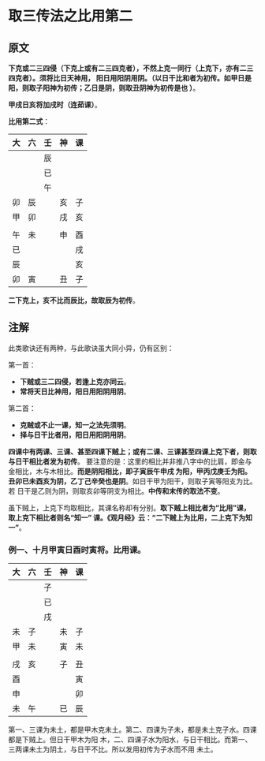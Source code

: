 取三传法之比用第二
===================================================================================
## 原文
**下克或二三四侵（下克上或有二三四克者），不然上克一同行（上克下，亦有二三四克者）。须将比日天神用，
阳日用阳阴用阴。（以日干比和者为初传。如甲日是阳，则取子阳神为初传；乙日是阴，则取丑阴神为初传是也
）**。

**甲戌日亥将加戌时（连茹课）**。

**比用第二式**：

|  大  |  六  |  壬  |  神  | 课 |
| -- | -- | -- | -- | -- |
|  |  | 辰 |  |  |
|  |  | 已 |  |  |
|  |  | 午 |  |  |
| 卯 | 辰 |  | 亥 | 子 |
| 甲 | 卯 |  | 戌 | 亥 |
|  |  |  |  |  |
| 午 | 未 |  | 申 | 酉 |
| 已 |  |  |  | 戌 |
| 辰 |  |  |  | 亥 |
| 卯 | 寅 |  | 丑 | 子 |

**二下克上，亥不比而辰比，故取辰为初传**。

## 注解
此类歌诀还有两种，与此歌诀虽大同小异，仍有区别：

第一首：
+ **下贼或三二四侵，若逢上克亦同云**。
+ **常将天日比神用，阳日用阳阴用阴**。

第二首：
+ **克贼或不止一课，知一之法先须明**。
+ **择与日干比者用，阳日用阳阴用阴**。

**四课中有两课、三课、甚至四课下贼上；或有二课、三课甚至四课上克下者，则取与日干相比者发为初传**。
要注意的是：这里的相比并非推八字中的比肩，即金与金相比，木与木相比。**而是阴阳相比，即子寅辰午申戌
为阳，甲丙戊庚壬为阳。丑卯已未酉亥为阴，乙丁己辛癸也是阴**。如日干甲为阳干，则取子寅等阳支为比。若
日干是乙则为阴，则取亥卯等阴支为相比。**中传和末传的取法不变**。

虽下贼上，上克下均取相比，其课名称却有分别。**取下贼上相比者为“比用”课，取上克下相比者则名“知一”
课。《观月经》云：“二下贼上为比用，二上克下为知一”**。

### 例一、十月甲寅日酉时寅将。比用课。

|  大  |  六  |  壬  |  神  | 课 |
| -- | -- | -- | -- | -- |
|  |  | 子 |  |  |
|  |  | 已 |  |  |
|  |  | 戌 |  |  |
| 未 | 子 |  | 未 | 子 |
| 甲 | 未 |  | 寅 | 未 |
|  |  |  |  |  |
| 戌 | 亥 |  | 子 | 丑 |
| 酉 |  |  |  | 寅 |
| 申 |  |  |  | 卯 |
| 未 | 午 |  | 已 | 辰 |

第一、三课为未土，都是甲木克未土。第二、四课为子未，都是未土克子水。四课都是下贼上。但日干甲木为阳
木，二、四课子水为阳水，与日干相比。而第一、三两课未土为阴土，与日干不比。所以发用初传为子水而不用
未土。









